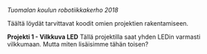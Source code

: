 *Tuomalan koulun robotiikkakerho 2018*

Täältä löydät tarvittavat koodit omien projektien rakentamiseen.

**Projekti 1 - Vilkkuva LED**
Tällä projektilla saat yhden LEDin varmasti vilkkumaan. Mutta miten lisäisimme tähän toisen?
